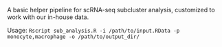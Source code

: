 A basic helper pipeline for scRNA-seq subcluster analysis, customized to work with our in-house data.

Usage: `Rscript sub_analysis.R -i /path/to/input.RData -p monocyte,macrophage -o /path/to/output_dir/`
